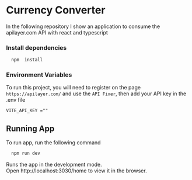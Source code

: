 
# Currency Converter

In the following repository I show an application to consume the apilayer.com API with react and typescript

 ### Install dependencies


```bash
  npm  install
```

### Environment Variables
To run this project, you will need to register on the page `https://apilayer.com/` and use the `API Fixer`, then add your API key in the .env file

`VITE_API_KEY =""`


## Running App

To run app, run the following command

```bash
  npm run dev
```


Runs the app in the development mode.\
Open http://localhost:3030/home to view it in the browser.

